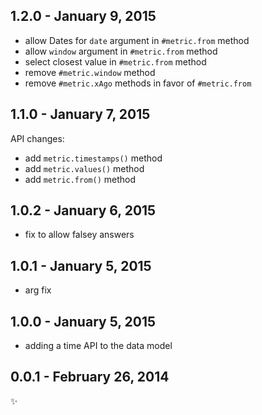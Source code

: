 
1.2.0 - January 9, 2015
-------------------------
- allow Dates for `date` argument in `#metric.from` method
- allow  `window` argument in `#metric.from` method
- select closest value in `#metric.from` method
- remove `#metric.window` method
- remove `#metric.xAgo` methods in favor of `#metric.from`

1.1.0 - January 7, 2015
-------------------------
API changes: 
- add `metric.timestamps()` method
- add `metric.values()` method
- add `metric.from()` method

1.0.2 - January 6, 2015
-------------------------
- fix to allow falsey answers

1.0.1 - January 5, 2015
-------------------------
- arg fix

1.0.0 - January 5, 2015
-------------------------
- adding a time API to the data model

0.0.1 - February 26, 2014
-------------------------
:sparkles:
